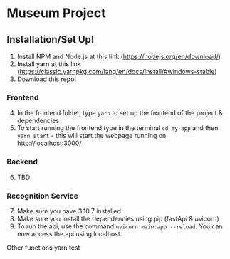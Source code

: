 # Museum Project

## Installation/Set Up!

1. Install NPM and Node.js at this link (https://nodejs.org/en/download/)
2. Install yarn at this link (https://classic.yarnpkg.com/lang/en/docs/install/#windows-stable)
3. Download this repo!

### Frontend
4. In the frontend folder, type `yarn` to set up the frontend of the project & dependencies
5. To start running the frontend type in the terminal `cd my-app` and then `yarn start` - this will start the webpage running on http://localhost:3000/

### Backend
6. TBD

### Recognition Service
7. Make sure you have 3.10.7 installed
8. Make sure you install the dependencies using pip (fastApi & uvicorn)
9. To run the api, use the command `uvicorn main:app --reload`. You can now access the api using localhost.


Other functions
yarn test